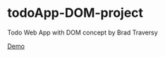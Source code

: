 # todoApp-DOM-project
Todo Web App with DOM concept by Brad Traversy

[Demo](https://alidhuniya.github.io/todoApp-DOM-project/)
